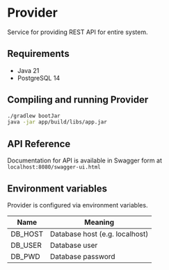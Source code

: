 # Provider

Service for providing REST API for entire system.

## Requirements

* Java 21
* PostgreSQL 14

## Compiling and running Provider

```bash
./gradlew bootJar
java -jar app/build/libs/app.jar
```

## API Reference

Documentation for API is available in Swagger form at `localhost:8080/swagger-ui.html`

## Environment variables

Provider is configured via environment variables.

| Name                 | Meaning                        | 
|----------------------|--------------------------------|
| DB_HOST              | Database host (e.g. localhost) |
| DB_USER              | Database user                  |
| DB_PWD               | Database password              |